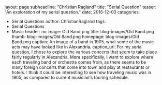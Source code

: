 layout: page
subheadline: "Christian Ragland"
title: "Serial Question"
teaser: "An exploration of my serial question."
date: 2016-12-03 <!--- date of post submission --->
categories:
  - Serial Questions
author: ChristianRagland <!--- all one word --->
tags:
  - Serial Questions
  - Music
header: no
image: Old Band.png<!--- for image-name.png, substitute name you've given your image file --->
  title: blog-images/Old Band.png
  thumb: blog-images/Old Band.png
  homepage: blog-images/Old Band.png
  caption: An image of a band in 1905, what some of the music
  acts may have looked like in Alexandria.<!--- info about the image, such as date of issue --->
  caption_url: <!--- link-to-page-containing-text? --->
  For my serial question, I chose to explore the various concerts that seem to take place
  fairly regularly in Alexandria.  More specifically, I want to explore where each traveling
  band or orchestra comes from, as there seems to be many foreign concerts that come
  into town and play at restaurants or hotels.  I think it could be interesting to see how
  traveling music was in 1905, as compared to current musician's touring schedule.

